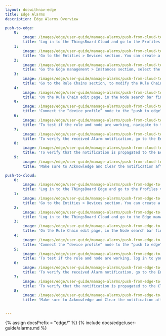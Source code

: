 ```yaml
---
layout: docwithnav-edge
title: Edge Alarms
description: Edge Alarms Overview

push-to-edge:
    0:
        image: /images/edge/user-guide/manage-alarms/push-from-cloud-to-edge/0-device-profile-create-rule.png
        title: 'Log in to the ThingsBoard Cloud and go to the Profiles > Device profiles section to create or modify the Device profile. Select the appropriate Default rule chain. Then, configure the Alarm Rule.'
    1:
        image: /images/edge/user-guide/manage-alarms/push-from-cloud-to-edge/1-assign-the-profile.png
        title: 'Go to the Entities > Devices section. You can create a new Device or edit the existing one. On the "Device details" page, assign newly created (or updated) Device profile to this Device. Click the “Apply changes” button.'
    2:
        image: /images/edge/user-guide/manage-alarms/push-from-cloud-to-edge/2-assign-device-toEdge.png
        title: 'Go the Edge management > Instances section, select the “Manage devices” option and assign this device to the Edge instance.'
    3:
        image: /images/edge/user-guide/manage-alarms/push-from-cloud-to-edge/3-rule-chain-section.png
        title: 'Go to the Rule Chains section, to modify the Rule Chain you have assigned to the Device profile.'
    4:
        image: /images/edge/user-guide/manage-alarms/push-from-cloud-to-edge/4-push-node.png
        title: 'On the Rule Chain edit page, in the Node search bar find the "push to edge" node. It pushes messages from Cloud to Edge. Once message arrives to this node it will be converted into Edge event and saved to the local database. Drag and drop the node onto the Rule Chain sheet. Then, in the "Add rule node" pop-up window enter the node title and select the "Server attributes" option in the "Entity attributes scope" field. Click the "Add" button to proceed.'
    5:
        image: /images/edge/user-guide/manage-alarms/push-from-cloud-to-edge/5-select-link-labels.png
        title: 'Connect the “device profile” node to the "push to edge" node and set the “Alarm Created”, “Alarm Updated”, “Alarm Severity Updated”, and “Alarm Cleared” link labels. Click the “Apply changes” button in the Rule Chain sheet.'
    6:
        image: /images/edge/user-guide/manage-alarms/push-from-cloud-to-edge/6-telemetry.png
        title: 'To test if the rule and node are working, navigate to the Entities > Devices section, find your Device and open the "Device details" page. Click the "Check connectivity" button. Trigger the Alarm Rule by executing the corresponding command in the terminal.'
    7:
        image: /images/edge/user-guide/manage-alarms/push-from-cloud-to-edge/7-verify-alarm-on-cloud.png
        title: 'To verify the received Alarm notification, go to the Entities > Devices section, open the "Device details" page and select the “Alarm” tab. You also can view the incoming Alarm notification in the Notification center.'
    8:
        image: /images/edge/user-guide/manage-alarms/push-from-cloud-to-edge/8-verify-alarm-on-edge.png
        title: 'To verify that the notification is propagated to the Edge, log in to the Edge instance and go to the Entities > Devices section, open the "Device details" page and select the “Alarm” tab.'
    9:
        image: /images/edge/user-guide/manage-alarms/push-from-cloud-to-edge/9-acknowledge-clear.png
        title: 'Make sure to Acknowledge and Clear the notification after you received it. You can do it on either the Cloud or the Edge. If the Uncleared Alarm exists, it will be updated, instead of being created.'

push-to-cloud:
    0:
        image: /images/edge/user-guide/manage-alarms/push-from-edge-to-cloud/0-device-profile.png
        title: 'Log in to the ThingsBoard Edge and go to the Profiles > Device profiles section to create or edit the Device profile. Select the appropriate Default rule chain. Set the Alarm Rule.'
    1:
        image: /images/edge/user-guide/manage-alarms/push-from-edge-to-cloud/1-assign-profile.png
        title: 'Go to the Entities > Devices section. You can create a new Device or edit the existing one. On the "Device details" page, assign newly created (or updated) Device profile to this Device. Click the “Apply changes” button.'
    2:
        image: /images/edge/user-guide/manage-alarms/push-from-edge-to-cloud/2-rule-chain-template.png
        title: 'Log in to the ThingsBoard Cloud and go to the Edge management > Rule chain templates section to modify the Rule Chain you have assigned to the Device profile.'
    3:
        image: /images/edge/user-guide/manage-alarms/push-from-edge-to-cloud/3-push-to-cloud-settings.png
        title: 'On the Rule Chain edit page, in the Node search bar find the "push to cloud" node. It pushes messages from Edge to Cloud. Once message arrives to this node it will be converted into Cloud event and saved to the local database. Drag and drop the node onto the Rule Chain sheet. Then, in the "Add rule node" pop-up window enter the node title and select the "Server attributes" option in the "Entity attributes scope" field. Click the "Add" button to proceed.'
    4:
        image: /images/edge/user-guide/manage-alarms/push-from-edge-to-cloud/4-push-to-cloud-node.png
        title: 'Connect the “device profile” node to the "push to edge" node and set the “Alarm Created”, “Alarm Updated”, “Alarm Severity Updated”, and “Alarm Cleared” link labels. Click the “Apply changes” button in the Rule Chain sheet.'
    5:
        image: /images/edge/user-guide/manage-alarms/push-from-edge-to-cloud/5-send-telemetry-command.png
        title: 'To test if the rule and node are working, log in to your Edge instance and navigate to the Entities > Devices section. Find your Device and open the "Device details" page. Click the "Check connectivity" button. Trigger the Alarm Rule by executing the corresponding command in the terminal.'
    6:
        image: /images/edge/user-guide/manage-alarms/push-from-edge-to-cloud/6-check-alarm-on-edge.png
        title: 'To verify the received Alarm notification, go to the Entities > Devices section, open the "Device details" page and select the “Alarm” tab. You also can view the incoming Alarm notification in the Notification center.'
    7:
        image: /images/edge/user-guide/manage-alarms/push-from-edge-to-cloud/7-check-alarm-on-cloud.png
        title: 'To verify that the notification is propagated to the Cloud, log in to the ThingsBoard Cloud (Server) and go to the Entities > Devices section, open the "device details" page and select the “Alarm” tab.'
    8:
        image: /images/edge/user-guide/manage-alarms/push-from-edge-to-cloud/8-acknowledge-clear.png
        title: 'Make sure to Acknowledge and Clear the notification after you received it. You can do it on either the Cloud or the Edge. If the Uncleared Alarm exists, it will be updated, instead of being created.'


---
```


{% assign docsPrefix = "edge/" %}
{% include docs/edge/user-guide/alarms.md %}